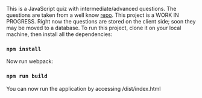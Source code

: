 This is a JavaScript quiz with intermediate/advanced questions. The questions are taken from a well know [repo](https://github.com/lydiahallie/javascript-questions). This project is a WORK IN PROGRESS. Right now the questions are stored on the client side; soon 
they may be moved to a database. To run this project, clone it on your local machine, then install all the dependencies:

### `npm install`

Now run webpack:

### `npm run build`

You can now run the application by accessing /dist/index.html


